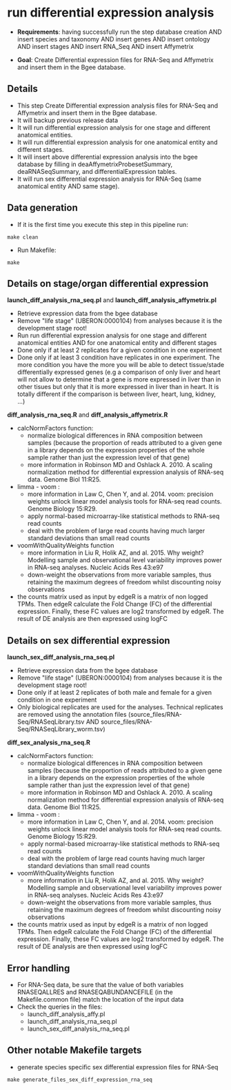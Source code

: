 # run differential expression analysis



* **Requirements**: having successfully run the step database creation AND insert species and taxonomy AND insert genes AND insert ontology AND insert stages AND insert RNA_Seq AND insert Affymetrix

* **Goal**: Create Differential expression files for RNA-Seq and Affymetrix and insert them in the Bgee database.

## Details

* This step Create Differential expression analysis files for RNA-Seq and Affymetrix and insert them in the Bgee database.
* It will backup previous release data
* It will run differential expression analysis for one stage and different anatomical entities.
* It will run differential expression analysis for one anatomical entity and different stages.
* It will insert above differential expression analysis into the bgee database by filling in deaAffymetrixProbesetSummary, deaRNASeqSummary, and differentialExpression tables.
* It will run sex differential expression analysis for RNA-Seq (same anatomical entity AND same stage).

## Data generation

* If it is the first time you execute this step in this pipeline run:
```
make clean
```

* Run Makefile:
```
make
```

## Details on stage/organ differential expression

**launch_diff_analysis_rna_seq.pl** and **launch_diff_analysis_affymetrix.pl**
* Retrieve expression data from the bgee database
* Remove "life stage" (UBERON:0000104) from analyses because it is the development stage root!
* Run run differential expression analysis for one stage and different anatomical entities AND for one anatomical entity and different stages
* Done only if at least 2 replicates for a given condition in one experiment
* Done only if at least 3 condition have replicates in one experiment. The more condition you have the more you will be able to detect tissue/stade differentially expressed genes 
(e.g a comparison of only liver and heart will not allow to determine that a gene is more expressed in liver than in other tisues but only that it is more expressed in liver than in heart. It is totally different if the comparison is between liver, heart, lung, kidney, ...)

**diff_analysis_rna_seq.R** and **diff_analysis_affymetrix.R**
* calcNormFactors function: 
	* normalize biological differences in RNA composition between samples (because the proportion of reads attributed to a given gene in a library depends on the expression properties of the whole sample rather than just the expression level of that gene)
	* more information in Robinson MD and Oshlack A. 2010. A scaling normalization method for differential expression analysis of RNA-seq data. Genome Biol 11:R25.
* limma - voom : 
	* more information in Law C, Chen Y, and al. 2014. voom: precision weights unlock linear model analysis tools for RNA-seq read counts. Genome Biology 15:R29.
	* apply normal-based microarray-like statistical methods to RNA-seq read counts
	* deal with the problem of large read counts having much larger standard deviations than small read counts
* voomWithQualityWeights function
 	* more information in Liu R, Holik AZ, and al. 2015. Why weight? Modelling sample and observational level variability improves power in RNA-seq analyses. Nucleic Acids Res 43:e97
 	* down-weight the observations from more variable samples, thus retaining the maximum degrees of freedom whilst discounting noisy observations
* the counts matrix used as input by edgeR is a matrix of non logged TPMs. Then edgeR calculate the Fold Change (FC) of the differential expression. Finally, these FC values are log2 transformed by edgeR. The result of DE analysis are then expressed using logFC

## Details on sex differential expression

**launch_sex_diff_analysis_rna_seq.pl**
* Retrieve expression data from the bgee database
* Remove "life stage" (UBERON:0000104) from analyses because it is the development stage root!
* Done only if at least 2 replicates of both male and female for a given condition in one experiment
* Only biological replicates are used for the analyses. Technical replicates are removed using the annotation files (source_files/RNA-Seq/RNASeqLibrary.tsv AND source_files/RNA-Seq/RNASeqLibrary_worm.tsv)

**diff_sex_analysis_rna_seq.R**
* calcNormFactors function: 
	* normalize biological differences in RNA composition between samples (because the proportion of reads attributed to a given gene in a library depends on the expression properties of the whole sample rather than just the expression level of that gene)
	* more information in Robinson MD and Oshlack A. 2010. A scaling normalization method for differential expression analysis of RNA-seq data. Genome Biol 11:R25.
* limma - voom : 
	* more information in Law C, Chen Y, and al. 2014. voom: precision weights unlock linear model analysis tools for RNA-seq read counts. Genome Biology 15:R29.
	* apply normal-based microarray-like statistical methods to RNA-seq read counts
	* deal with the problem of large read counts having much larger standard deviations than small read counts
* voomWithQualityWeights function
 	* more information in Liu R, Holik AZ, and al. 2015. Why weight? Modelling sample and observational level variability improves power in RNA-seq analyses. Nucleic Acids Res 43:e97
 	* down-weight the observations from more variable samples, thus retaining the maximum degrees of freedom whilst discounting noisy observations
* the counts matrix used as input by edgeR is a matrix of non logged TPMs. Then edgeR calculate the Fold Change (FC) of the differential expression. Finally, these FC values are log2 transformed by edgeR. The result of DE analysis are then expressed using logFC

## Error handling

* For RNA-Seq data, be sure that the value of both variables RNASEQALLRES and RNASEQABUNDANCEFILE (in the Makefile.common file) match the location of the input data
* Check the queries in the files:
    * launch_diff_analysis_affy.pl
    * launch_diff_analysis_rna_seq.pl
    * launch_sex_diff_analysis_rna_seq.pl

## Other notable Makefile targets

* generate species specific sex differential expression files for RNA-Seq
```
make generate_files_sex_diff_expression_rna_seq
```
